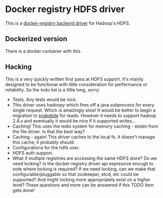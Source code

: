 # Docker registry HDFS driver

This is a
[docker-registry backend driver](https://github.com/dotcloud/docker-registry/tree/master/depends/docker-registry-core)
for Hadoop's HDFS.

## Dockerized version

There is a docker container with this

## Hacking

This is a very quickly written first pass at HDFS support. It's mainly
designed to be functional with little consideration for performance
or reliability.  So the todo list is a little long, sorry:

  * Tests. Any tests would be nice.
  * This driver uses hadoopy which fires off a java subprocess for every
    single request.  Which is amazingly slow!  It would be better to
    begin a migration to [snakebite](https://github.com/spotify/snakebite)
    for reads.  However it needs to support hadoop 2.4.x and eventually
    it would be nice if it supported writes...
  * Caching!  This uses the redis system for memory caching - stolen
    from the file driver.  Is that the best way?
  * Caching - again!  This driver caches to the local fs.  It doesn't
    manage this cache; it probably should.
  * Configurations for the hdfs user.
  * HDFS auth support.
  * What if multiple registries are accessing the same HDFS store?  Do we
    need locking?  Is the docker-registry driver api expressive enough to
    note where locking is required?  If we need locking, can we make that
    configurable/pluggable so that zookeeper, etcd, etc could be supported?
    And might locking more appropriately exist on a higher level?
    These questions and more can be answered if this TODO item gets done!
